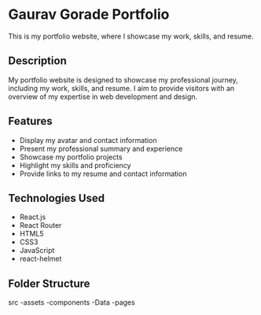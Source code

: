 # Gaurav Gorade Portfolio

This is my portfolio website, where I showcase my work, skills, and resume.

## Description

My portfolio website is designed to showcase my professional journey, including my work, skills, and resume. I aim to provide visitors with an overview of my expertise in web development and design.

## Features

- Display my avatar and contact information
- Present my professional summary and experience
- Showcase my portfolio projects
- Highlight my skills and proficiency
- Provide links to my resume and contact information

## Technologies Used

- React.js
- React Router
- HTML5
- CSS3
- JavaScript
- react-helmet


## Folder Structure 

src
-assets
-components
-Data
-pages


